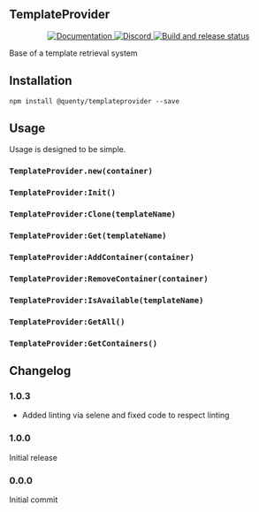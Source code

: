## TemplateProvider
<div align="center">
  <a href="http://quenty.github.io/api/">
    <img src="https://img.shields.io/badge/docs-website-green.svg" alt="Documentation" />
  </a>
  <a href="https://discord.gg/mhtGUS8">
    <img src="https://img.shields.io/badge/discord-nevermore-blue.svg" alt="Discord" />
  </a>
  <a href="https://github.com/Quenty/NevermoreEngine/actions">
    <img src="https://github.com/Quenty/NevermoreEngine/actions/workflows/build.yml/badge.svg" alt="Build and release status" />
  </a>
</div>

Base of a template retrieval system

## Installation
```
npm install @quenty/templateprovider --save
```

## Usage
Usage is designed to be simple.

### `TemplateProvider.new(container)`

### `TemplateProvider:Init()`

### `TemplateProvider:Clone(templateName)`

### `TemplateProvider:Get(templateName)`

### `TemplateProvider:AddContainer(container)`

### `TemplateProvider:RemoveContainer(container)`

### `TemplateProvider:IsAvailable(templateName)`

### `TemplateProvider:GetAll()`

### `TemplateProvider:GetContainers()`


## Changelog

### 1.0.3
- Added linting via selene and fixed code to respect linting

### 1.0.0
Initial release

### 0.0.0
Initial commit
